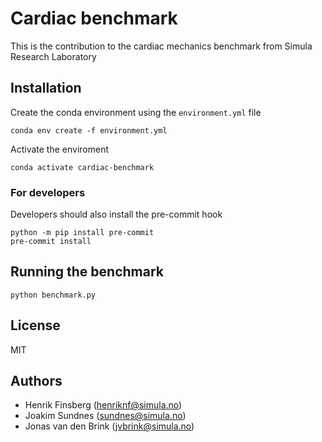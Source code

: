 # Cardiac benchmark

This is the contribution to the cardiac mechanics benchmark from Simula Research Laboratory

## Installation

Create the conda environment using the `environment.yml` file
```
conda env create -f environment.yml
```
Activate the enviroment
```
conda activate cardiac-benchmark
```

### For developers

Developers should also install the pre-commit hook

```
python -m pip install pre-commit
pre-commit install
```

## Running the benchmark

```
python benchmark.py
```

## License

MIT

## Authors

- Henrik Finsberg (henriknf@simula.no)
- Joakim Sundnes (sundnes@simula.no)
- Jonas van den Brink (jvbrink@simula.no)
